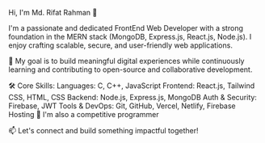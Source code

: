 Hi, I'm Md. Rifat Rahman 👋

I'm a passionate and dedicated FrontEnd Web Developer with a strong foundation in the MERN stack (MongoDB, Express.js, React.js, Node.js). I enjoy crafting scalable, secure, and user-friendly web applications.

🎯 My goal is to build meaningful digital experiences while continuously learning and contributing to open-source and collaborative development.

🛠️ Core Skills:
Languages: C, C++, JavaScript
Frontend: React.js, Tailwind CSS, HTML, CSS
Backend: Node.js, Express.js, MongoDB
Auth & Security: Firebase, JWT
Tools & DevOps: Git, GitHub, Vercel, Netlify, Firebase Hosting
📌 I'm also a competitive programmer

📫 Let's connect and build something impactful together!
